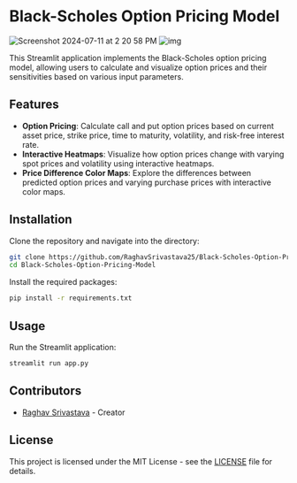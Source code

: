 # Black-Scholes Option Pricing Model

![Screenshot 2024-07-11 at 2 20 58 PM](https://github.com/RaghavSrivastava25/Black-Scholes-Option-Pricing-Model/assets/95379922/8e8396fa-724f-47e9-836d-efbfd314f976)
![img](https://github.com/RaghavSrivastava25/Black-Scholes-Option-Pricing-Model/assets/95379922/b1d4d15e-dd35-4732-817c-477ccba1b568)

This Streamlit application implements the Black-Scholes option pricing model, allowing users to calculate and visualize option prices and their sensitivities based on various input parameters.

## Features

- **Option Pricing**: Calculate call and put option prices based on current asset price, strike price, time to maturity, volatility, and risk-free interest rate.
- **Interactive Heatmaps**: Visualize how option prices change with varying spot prices and volatility using interactive heatmaps.
- **Price Difference Color Maps**: Explore the differences between predicted option prices and varying purchase prices with interactive color maps.

## Installation

Clone the repository and navigate into the directory:

```bash
git clone https://github.com/RaghavSrivastava25/Black-Scholes-Option-Pricing-Model.git
cd Black-Scholes-Option-Pricing-Model
```

Install the required packages:

```bash
pip install -r requirements.txt
```

## Usage

Run the Streamlit application:

```bash
streamlit run app.py
```

## Contributors

- [Raghav Srivastava](https://in.linkedin.com/in/raghav-srivastava-11001ai) - Creator

## License

This project is licensed under the MIT License - see the [LICENSE](LICENSE) file for details.
